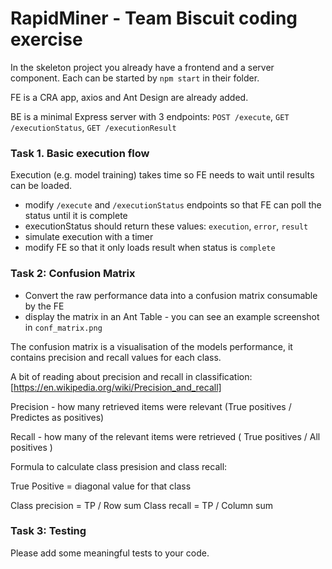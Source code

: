 # RapidMiner - Team Biscuit coding exercise

In the skeleton project you already have a frontend and a server component. Each can be started by `npm start` in their folder.

FE is a CRA app, axios and Ant Design are already added.

BE is a minimal Express server with 3 endpoints: `POST /execute`, `GET /executionStatus`, `GET /executionResult`

### Task 1. Basic execution flow

Execution (e.g. model training) takes time so FE needs to wait until results can be loaded.

* modify `/execute` and `/executionStatus` endpoints so that FE can poll the status until it is complete
* executionStatus should return these values: `execution`, `error`, `result`
* simulate execution with a timer
* modify FE so that it only loads result when status is `complete`

### Task 2: Confusion Matrix

* Convert the raw performance data into a confusion matrix consumable by the FE
* display the matrix in an Ant Table - you can see an example screenshot in `conf_matrix.png`


The confusion matrix is a visualisation of the models performance, it contains precision and recall values for each class.

A bit of reading about precision and recall in classification:
[https://en.wikipedia.org/wiki/Precision_and_recall]


Precision - how many retrieved items were relevant (True positives / Predictes as positives)

Recall - how many of the relevant items were retrieved ( True positives / All positives ) 

Formula to calculate class presision and class recall:

True Positive = diagonal value for that class

Class precision = TP / Row sum
Class recall = TP / Column sum

### Task 3: Testing

Please add some meaningful tests to your code.